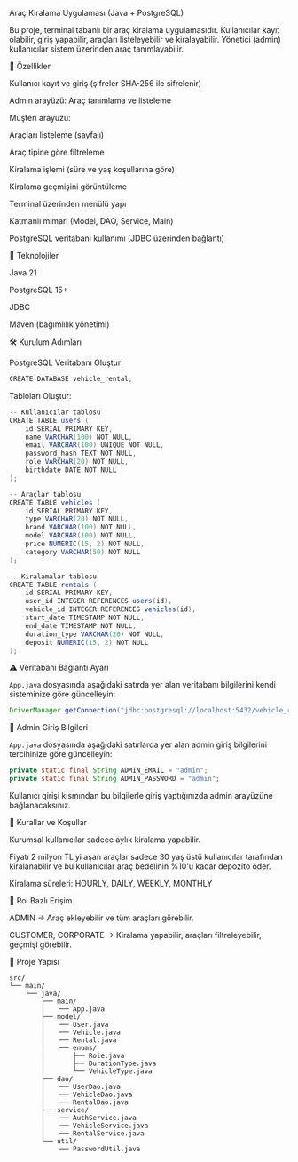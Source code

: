 Araç Kiralama Uygulaması (Java + PostgreSQL)

Bu proje, terminal tabanlı bir araç kiralama uygulamasıdır. Kullanıcılar kayıt olabilir, giriş yapabilir, araçları listeleyebilir ve kiralayabilir. Yönetici (admin) kullanıcılar sistem üzerinden araç tanımlayabilir.

🚀 Özellikler

Kullanıcı kayıt ve giriş (şifreler SHA-256 ile şifrelenir)

Admin arayüzü: Araç tanımlama ve listeleme

Müşteri arayüzü:

Araçları listeleme (sayfalı)

Araç tipine göre filtreleme

Kiralama işlemi (süre ve yaş koşullarına göre)

Kiralama geçmişini görüntüleme

Terminal üzerinden menülü yapı

Katmanlı mimari (Model, DAO, Service, Main)

PostgreSQL veritabanı kullanımı (JDBC üzerinden bağlantı)

🧱 Teknolojiler

Java 21

PostgreSQL 15+

JDBC

Maven (bağımlılık yönetimi)

🛠 Kurulum Adımları

PostgreSQL Veritabanı Oluştur:

```java
CREATE DATABASE vehicle_rental;
```

Tabloları Oluştur:

```java
-- Kullanıcılar tablosu
CREATE TABLE users (
    id SERIAL PRIMARY KEY,
    name VARCHAR(100) NOT NULL,
    email VARCHAR(100) UNIQUE NOT NULL,
    password_hash TEXT NOT NULL,
    role VARCHAR(20) NOT NULL,
    birthdate DATE NOT NULL
);

-- Araçlar tablosu
CREATE TABLE vehicles (
    id SERIAL PRIMARY KEY,
    type VARCHAR(20) NOT NULL,
    brand VARCHAR(100) NOT NULL,
    model VARCHAR(100) NOT NULL,
    price NUMERIC(15, 2) NOT NULL,
    category VARCHAR(50) NOT NULL
);

-- Kiralamalar tablosu
CREATE TABLE rentals (
    id SERIAL PRIMARY KEY,
    user_id INTEGER REFERENCES users(id),
    vehicle_id INTEGER REFERENCES vehicles(id),
    start_date TIMESTAMP NOT NULL,
    end_date TIMESTAMP NOT NULL,
    duration_type VARCHAR(20) NOT NULL,
    deposit NUMERIC(15, 2) NOT NULL
);
```

⚠️ Veritabanı Bağlantı Ayarı

`App.java` dosyasında aşağıdaki satırda yer alan veritabanı bilgilerini kendi sisteminize göre güncelleyin:

```java
DriverManager.getConnection("jdbc:postgresql://localhost:5432/vehicle_rental", "postgres", "1234");
```

🧪 Admin Giriş Bilgileri

`App.java` dosyasında aşağıdaki satırlarda yer alan admin giriş bilgilerini tercihinize göre güncelleyin:

```java
private static final String ADMIN_EMAIL = "admin";
private static final String ADMIN_PASSWORD = "admin";
```

Kullanıcı girişi kısmından bu bilgilerle giriş yaptığınızda admin arayüzüne bağlanacaksınız.

🔐 Kurallar ve Koşullar

Kurumsal kullanıcılar sadece aylık kiralama yapabilir.

Fiyatı 2 milyon TL'yi aşan araçlar sadece 30 yaş üstü kullanıcılar tarafından kiralanabilir ve bu kullanıcılar araç bedelinin %10'u kadar depozito öder.

Kiralama süreleri: HOURLY, DAILY, WEEKLY, MONTHLY

👤 Rol Bazlı Erişim

ADMIN → Araç ekleyebilir ve tüm araçları görebilir.

CUSTOMER, CORPORATE → Kiralama yapabilir, araçları filtreleyebilir, geçmişi görebilir.

📁 Proje Yapısı

```
src/
└── main/
    └── java/
        ├── main/
        │   └── App.java
        ├── model/
        │   ├── User.java
        │   ├── Vehicle.java
        │   ├── Rental.java
        │   └── enums/
        │       ├── Role.java
        │       ├── DurationType.java
        │       └── VehicleType.java
        ├── dao/
        │   ├── UserDao.java
        │   ├── VehicleDao.java
        │   └── RentalDao.java
        ├── service/
        │   ├── AuthService.java
        │   ├── VehicleService.java
        │   └── RentalService.java
        └── util/
            └── PasswordUtil.java
```
